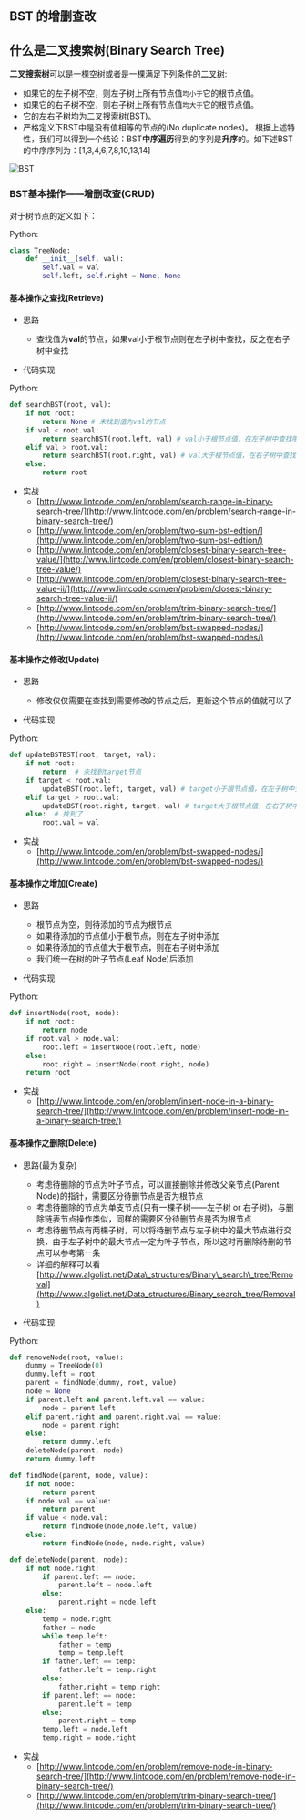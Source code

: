 ## BST 的增删查改

## 什么是二叉搜索树\(Binary Search Tree\)

**二叉搜索树**可以是一棵空树或者是一棵满足下列条件的[二叉树](https://zh.wikipedia.org/wiki/二叉树):

* 如果它的左子树不空，则左子树上所有节点值`均小于`它的根节点值。
* 如果它的右子树不空，则右子树上所有节点值`均大于`它的根节点值。
* 它的左右子树均为二叉搜索树\(BST\)。
* 严格定义下BST中是没有值相等的节点的\(No duplicate nodes\)。
  根据上述特性，我们可以得到一个结论：BST**中序遍历**得到的序列是**升序**的。如下述BST的中序序列为：\[1,3,4,6,7,8,10,13,14\]

![](http://media.jiuzhang.com/markdown/images/3/14/64328624-2749-11e8-b863-0242ac110002.jpg "BST")

### BST基本操作——增删改查\(CRUD\)

对于树节点的定义如下：

Python:

```py
class TreeNode:
    def __init__(self, val):
        self.val = val
        self.left, self.right = None, None
```

#### 基本操作之查找\(Retrieve\)

* 思路

  * 查找值为**val**的节点，如果val小于根节点则在左子树中查找，反之在右子树中查找

* 代码实现

Python:

```py
def searchBST(root, val):
    if not root:
        return None # 未找到值为val的节点
    if val < root.val:
        return searchBST(root.left, val) # val小于根节点值，在左子树中查找哦
    elif val > root.val:
        return searchBST(root.right, val) # val大于根节点值，在右子树中查找
    else:
        return root
```

* 实战
  * [http://www.lintcode.com/en/problem/search-range-in-binary-search-tree/](http://www.lintcode.com/en/problem/search-range-in-binary-search-tree/)
  * [http://www.lintcode.com/en/problem/two-sum-bst-edtion/](http://www.lintcode.com/en/problem/two-sum-bst-edtion/)
  * [http://www.lintcode.com/en/problem/closest-binary-search-tree-value/](http://www.lintcode.com/en/problem/closest-binary-search-tree-value/)
  * [http://www.lintcode.com/en/problem/closest-binary-search-tree-value-ii/](http://www.lintcode.com/en/problem/closest-binary-search-tree-value-ii/)
  * [http://www.lintcode.com/en/problem/trim-binary-search-tree/](http://www.lintcode.com/en/problem/trim-binary-search-tree/)
  * [http://www.lintcode.com/en/problem/bst-swapped-nodes/](http://www.lintcode.com/en/problem/bst-swapped-nodes/)

#### 基本操作之修改\(Update\)

* 思路

  * 修改仅仅需要在查找到需要修改的节点之后，更新这个节点的值就可以了

* 代码实现

Python:

```py
def updateBSTBST(root, target, val):
    if not root:
        return  # 未找到target节点
    if target < root.val:
        updateBST(root.left, target, val) # target小于根节点值，在左子树中查找哦
    elif target > root.val:
        updateBST(root.right, target, val) # target大于根节点值，在右子树中查找
    else:  # 找到了
        root.val = val
```

* 实战
  * [http://www.lintcode.com/en/problem/bst-swapped-nodes/](http://www.lintcode.com/en/problem/bst-swapped-nodes/)

#### 基本操作之增加\(Create\)

* 思路

  * 根节点为空，则待添加的节点为根节点
  * 如果待添加的节点值小于根节点，则在左子树中添加
  * 如果待添加的节点值大于根节点，则在右子树中添加
  * 我们统一在树的叶子节点\(Leaf Node\)后添加

* 代码实现

Python:

```py
def insertNode(root, node):
    if not root:
        return node
    if root.val > node.val:
        root.left = insertNode(root.left, node)
    else:
        root.right = insertNode(root.right, node)
    return root
```

* 实战
  * [http://www.lintcode.com/en/problem/insert-node-in-a-binary-search-tree/](http://www.lintcode.com/en/problem/insert-node-in-a-binary-search-tree/)

#### 基本操作之删除\(Delete\)

* 思路\(最为复杂\)

  * 考虑待删除的节点为叶子节点，可以直接删除并修改父亲节点\(Parent Node\)的指针，需要区分待删节点是否为根节点
  * 考虑待删除的节点为单支节点\(只有一棵子树——左子树 or 右子树\)，与删除链表节点操作类似，同样的需要区分待删节点是否为根节点
  * 考虑待删节点有两棵子树，可以将待删节点与左子树中的最大节点进行交换，由于左子树中的最大节点一定为叶子节点，所以这时再删除待删的节点可以参考第一条
  * 详细的解释可以看
    [http://www.algolist.net/Data\_structures/Binary\_search\_tree/Removal](http://www.algolist.net/Data_structures/Binary_search_tree/Removal)

* 代码实现

Python:

```py
def removeNode(root, value):
    dummy = TreeNode(0)
    dummy.left = root
    parent = findNode(dummy, root, value)
    node = None
    if parent.left and parent.left.val == value:
        node = parent.left
    elif parent.right and parent.right.val == value:
        node = parent.right
    else:
        return dummy.left
    deleteNode(parent, node)
    return dummy.left

def findNode(parent, node, value):
    if not node:
        return parent
    if node.val == value:
        return parent
    if value < node.val:
        return findNode(node,node.left, value)
    else:
        return findNode(node, node.right, value)

def deleteNode(parent, node):
    if not node.right:
        if parent.left == node:
            parent.left = node.left
        else:
            parent.right = node.left
    else:
        temp = node.right
        father = node
        while temp.left:
            father = temp
            temp = temp.left
        if father.left == temp:
            father.left = temp.right
        else:
            father.right = temp.right
        if parent.left == node:
            parent.left = temp
        else:
            parent.right = temp
        temp.left = node.left
        temp.right = node.right
```

* 实战
  * [http://www.lintcode.com/en/problem/remove-node-in-binary-search-tree/](http://www.lintcode.com/en/problem/remove-node-in-binary-search-tree/)
  * [http://www.lintcode.com/en/problem/trim-binary-search-tree/](http://www.lintcode.com/en/problem/trim-binary-search-tree/) 



